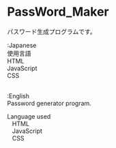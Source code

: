 # PassWord_Maker

パスワード生成プログラムです。

:Japanese<br>
使用言語<br>
  HTML<br>
  JavaScript<br>
  CSS<br><br>
  
:English<br>
Password generator program.<br>

Language used<br>
   HTML<br>
   JavaScript<br>
   CSS<br>
